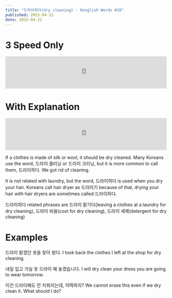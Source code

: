 ```yaml
---
title: "드라이하다(dry cleaning) - Konglish Words #18"
published: 2015-04-22
date: 2015-04-22
---
```


#  3 Speed Only

<iframe id="audio_iframe" src="https://www.podbean.com/media/player/cghd8-557a85?skin=10" width="100%" height="100" frameborder="0" scrolling="no"></iframe>

#  With Explanation

<iframe id="audio_iframe" src="https://www.podbean.com/media/player/yktm5-557a89?skin=10" width="100%" height="100" frameborder="0" scrolling="no"></iframe>

If a clothes is made of silk or wool, it should be dry cleaned. Many Koreans use the word, 드라이 클리닝 or 드라이 크리닝, but it is more common to call them, 드라이하다. We got rid of cleaning.

It is not related with laundry, but the word, 드라이하다 is used when you dry your hair. Koreans call hair dryer as 드라이기 because of that, drying your hair with hair dryers are sometimes called 드라이하다.

드라이하다 related phrases are 드라이 맡기다(leaving a clothes at a laundry for dry cleaning), 드라이 비용(cost for dry cleaning), 드라이 세제(detergent for dry cleaning)

#  Examples

드라이 맡겼던 옷을 찾아 왔다.
I took back the clothes I left at the shop for dry cleaning.

내일 입고 가실 옷 드라이 해 놓겠습니다.
I will dry clean your dress you are going to wear tomorrow.

이건 드라이해도 안 지워지는데, 어떡하지?
We cannot erase this even if we dry clean it. What should I do?